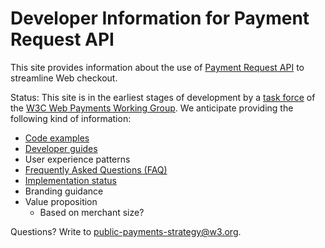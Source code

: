 
# Developer Information for Payment Request API

This site provides information about the use of [Payment Request API](https://www.w3.org/TR/payment-request/) to streamline Web checkout. 

Status: This site is in the earliest stages of development by a [task force](https://github.com/w3c/webpayments/wiki/Adoption2017) of the [W3C Web Payments Working Group](http://www.w3.org/Payments/WG/). We anticipate providing the following kind of information:

* [Code examples](https://github.com/w3c/payment-request-info/wiki/CodeExamples)
* [Developer guides](https://github.com/w3c/payment-request-info/wiki/DeveloperGuides)
* User experience patterns
* [Frequently Asked Questions (FAQ)](https://github.com/w3c/payment-request-info/wiki/FAQ)
* [Implementation status](https://github.com/w3c/payment-request-info/wiki/ImplementationStatus)
* Branding guidance
* Value proposition
  * Based on merchant size?

Questions? Write to public-payments-strategy@w3.org.
